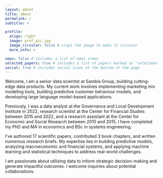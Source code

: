 ```yaml
---
layout: about
title: about
permalink: /
subtitle: >

profile:
  align: right
  image: prof_pic.jpg
  image_circular: false # crops the image to make it circular
  more_info: >

news: false # includes a list of news items
selected_papers: true # includes a list of papers marked as "selected={true}"
social: true # includes social icons at the bottom of the page
---
```


Welcome, I am a senior data scientist at Sambla Group, building cutting-edge data products. My current work involves implementing marketing mix modeling tools, building predictive customer behaviour models, and developing large language model-based applications.

Previously, I was a data analyst at the Governance and Local Development Institute in 2022, research scientist at the Center for Financial Studies between 2015 and 2022, and a research assistant at the Center for Economic and Social Research between 2010 and 2015. I have completed my PhD and MA in economics and BSc in systems engineering.

I've authored 17 scientific papers, contributed 3 book chapters, and written numerous research briefs. My expertise lies in building predictive models, analyzing macroeconomic and financial systems, and applying machine learning and statistical techniques to address real-world challenges.

I am passionate about utilizing data to inform strategic decision-making and generate impactful outcomes. I welcome inquiries about potential collaborations.
